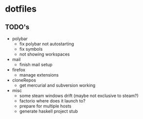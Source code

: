 # dotfiles

## TODO's

- polybar
  - fix polybar not autostarting
  - fix symbols
  - not showing workspaces
- mail
  - finish mail setup
- firefox
  - manage extensions
- cloneRepos
  - get mercurial and subversion working
- misc
  - some steam windows drift (maybe not exclusive to steam?)
  - factorio where does it launch to?
  - prepare for multiple hosts
  - generate haskell project stub
